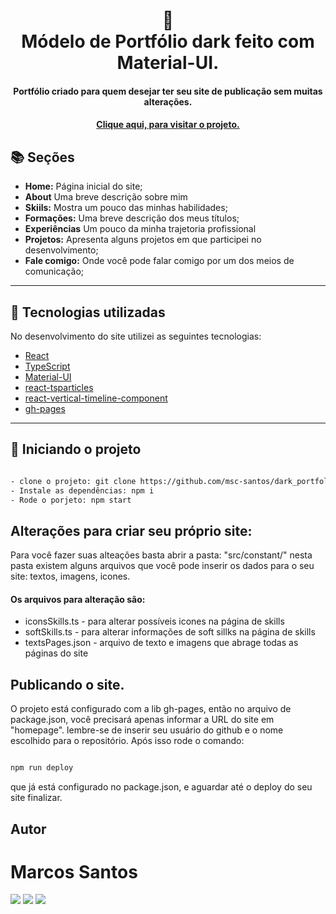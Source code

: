<h1 align="center">
  📰<br>Módelo de Portfólio dark feito com Material-UI.
</h1>

<h4 align="center">
  Portfólio criado para quem desejar ter seu site de publicação sem muitas alterações.
</h4>

<h4 align="center"><a href="https://msc-santos.github.io/dark_portfolio_react">Clique aqui, para visitar o projeto.</a></h4>

## 📚 Seções

- **Home:** Página inicial do site;
- **About** Uma breve descrição sobre mim
- **Skiils:** Mostra um pouco das minhas habilidades;
- **Formações:** Uma breve descrição dos meus títulos;
- **Experiências** Um pouco da minha trajetoria profissional 
- **Projetos:** Apresenta alguns projetos em que participei no desenvolvimento;
- **Fale comigo:** Onde você pode falar comigo por um dos meios de comunicação;

---

## 💼 Tecnologias utilizadas

No desenvolvimento do site utilizei as seguintes tecnologias:

- [React](https://pt-br.reactjs.org/)
- [TypeScript](https://www.typescriptlang.org/docs/)
- [Material-UI](https://mui.com/)
- [react-tsparticles](https://www.npmjs.com/package/react-tsparticles)
- [react-vertical-timeline-component](https://www.npmjs.com/package/react-vertical-timeline-component)
- [gh-pages](https://www.npmjs.com/package/gh-pages)

---

## 🚀 Iniciando o projeto

```bash

- clone o projeto: git clone https://github.com/msc-santos/dark_portfolio_react.git
- Instale as dependências: npm i
- Rode o porjeto: npm start

```

## Alterações para criar seu próprio site: 

Para você fazer suas alteações basta abrir a pasta: "src/constant/"
nesta pasta existem alguns arquivos que você pode inserir os dados para o seu site: textos, imagens, icones.

#### Os arquivos para alteração são: 

- iconsSkills.ts - para alterar possíveis icones na página de skills
- softSkills.ts - para alterar informações de soft sillks na página de skills
- textsPages.json - arquivo de texto e imagens que abrage todas as páginas do site

## Publicando o site. 

O projeto está configurado com a lib gh-pages, então no arquivo de package.json, você precisará apenas informar a URL do site em "homepage".
lembre-se de inserir seu usuário do github e o nome escolhido para o repositório. Após isso rode o comando: 

```bash

npm run deploy 

```

que já está configurado no package.json, e aguardar até o deploy do seu site finalizar. 

## Autor
# Marcos Santos

<div>
    <a href = "mailto:marcossamuel17@gmail.com"><img src="https://img.shields.io/badge/Gmail-D14836?style=for-the-badge&logo=gmail&logoColor=white" target="_blank"></a>
     <a href = "https://www.linkedin.com/in/marcos-samuel-1710"><img src="https://img.shields.io/badge/LinkedIn-0077B5?style=for-the-badge&logo=linkedin&logoColor=white" target="_blank"></a>
    <a href = "https://marcos1710.github.io/"><img src="https://img.shields.io/badge/website-000000?style=for-the-badge&logo=About.me&logoColor=white" target="_blank"></a>
</div>